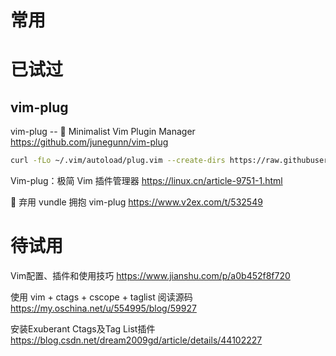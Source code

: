
# 常用

# 已试过

## vim-plug

vim-plug -- 🌺 Minimalist Vim Plugin Manager https://github.com/junegunn/vim-plug
```sh
curl -fLo ~/.vim/autoload/plug.vim --create-dirs https://raw.githubusercontent.com/junegunn/vim-plug/master/plug.vim
```

Vim-plug：极简 Vim 插件管理器 https://linux.cn/article-9751-1.html

🦄 弃用 vundle 拥抱 vim-plug https://www.v2ex.com/t/532549

# 待试用

Vim配置、插件和使用技巧 https://www.jianshu.com/p/a0b452f8f720

使用 vim + ctags + cscope + taglist 阅读源码 https://my.oschina.net/u/554995/blog/59927

安装Exuberant Ctags及Tag List插件 https://blog.csdn.net/dream2009gd/article/details/44102227
